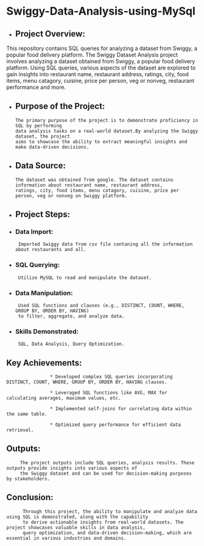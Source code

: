 # Swiggy-Data-Analysis-using-MySql

* ## Project Overview:

 This repository contains SQL queries for analyzing a dataset from Swiggy, a popular food delivery platform.
 The Swiggy Dataset Analysis project involves analyzing a dataset obtained from Swiggy, a popular food delivery
 platform. Using SQL queries, various aspects of the dataset are explored to gain insights into restaurant name,
 restaurant address, ratings, city, food items, menu catagory, cuisine, price per person, veg or nonveg, restaurant
 performance and more.

* ## Purpose of the Project:
      The primary purpose of the project is to demonstrate proficiency in SQL by performing
      data analysis tasks on a real-world dataset.By analyzing the Swiggy dataset, the project
      aims to showcase the ability to extract meaningful insights and make data-driven decisions.

* ## Data Source: 
      The dataset was obtained from google. The dataset contains information about restaurant name, restaurant address,
      ratings, city, food items, menu catagory, cuisine, price per person, veg or nonveg on Swiggy platform.


* ## Project Steps:
* ### Data Import:
       Imported Swiggy data from csv file contaning all the information about restaurants and all.


* ### SQL Querying:
       Utilize MySQL to read and manipulate the dataset.

               
* ### Data Manipulation:
       Used SQL functions and clauses (e.g., DISTINCT, COUNT, WHERE, GROUP BY, ORDER BY, HAVING)
       to filter, aggregate, and analyze data.


* ### Skills Demonstrated:
       SQL, Data Analysis, Query Optimization.


 ## Key Achievements:

                    * Developed complex SQL queries incorporating DISTINCT, COUNT, WHERE, GROUP BY, ORDER BY, HAVING clauses.  
                    
                    * Leveraged SQL functions like AVG, MAX for calculating averages, maximum values, etc.                                                         
                    
                    * Implemented self-joins for correlating data within the same table.
                  
                    * Optimized query performance for efficient data retrieval.


## Outputs:
         The project outputs include SQL queries, analysis results. These outputs provide insights into various aspects of 
         the Swiggy dataset and can be used for decision-making purposes by stakeholders.


## Conclusion:
          Through this project, the ability to manipulate and analyze data using SQL is demonstrated, along with the capability
          to derive actionable insights from real-world datasets. The project showcases valuable skills in data analysis, 
          query optimization, and data-driven decision-making, which are essential in various industries and domains.
              
                    



